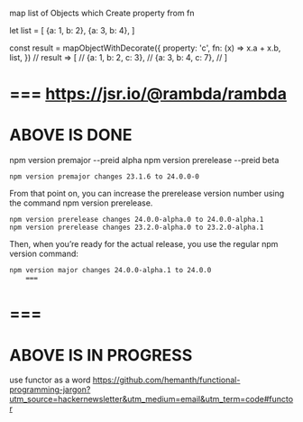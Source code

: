 map list of Objects which Create property from fn

let list = [
	{a: 1, b: 2},
	{a: 3, b: 4},
]

const result = mapObjectWithDecorate({
	property: 'c',
	fn: (x) => x.a + x.b,
	list,
})
// result => [
// 	{a: 1, b: 2, c: 3},
// 	{a: 3, b: 4, c: 7},
// ]

===
https://jsr.io/@rambda/rambda
===
ABOVE IS DONE
===
npm version premajor --preid alpha
npm version prerelease --preid beta

    npm version premajor changes 23.1.6 to 24.0.0-0

From that point on, you can increase the prerelease version number using the command npm version prerelease.

    npm version prerelease changes 24.0.0-alpha.0 to 24.0.0-alpha.1
    npm version prerelease changes 23.2.0-alpha.0 to 23.2.0-alpha.1

Then, when you’re ready for the actual release, you use the regular npm version command:

    npm version major changes 24.0.0-alpha.1 to 24.0.0
		===

===
===
ABOVE IS IN PROGRESS
===
use functor as a word
https://github.com/hemanth/functional-programming-jargon?utm_source=hackernewsletter&utm_medium=email&utm_term=code#functor

